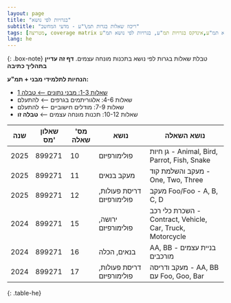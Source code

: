 ```yaml
---
layout: page 
title: "בגרויות לפי נושא"
subtitle: "ריכוז שאלות בגרות תמ\"ע - מדעי המחשב"
tags: [מטריצה, coverage matrix תמ"ע, שאלות לפי נושא תמ"ע,אינדקס בגרויות תמ"ע, בגרויות לפי נושא תמ"ע]
lang: he
---
```


{: .box-note}
טבלת שאלות בגרות לפי נושא בתכנות מונחה עצמים. **דף זה עדיין בתהליך כתיבה**

**הנחיות לתלמידי מבני + תמ"ע:**
- [שאלות 1-3: מבני נתונים ⟵ טבלה 1](/bagruyot/IndexQuestionsByTopic)
- שאלות 4-6: אלגוריתמים בגרפים ⟵ להתעלם
- שאלות 7-9: מודלים חישוביים ⟵ להתעלם  
- שאלות 10-12: תכנות מונחה עצמים ⟵ **טבלה זו**



| שנה | שאלון מס' | מס' שאלה | נושא | נושא השאלה |
|-----|----------|----------|------|------------|
| 2025 | 899271 | 10 | פולימורפיזם | גן חיות - Animal, Bird, Parrot, Fish, Snake |
| 2025 | 899271 | 11 | מעקב בנאים | מעקב והשלמת קוד - One, Two, Three |
| 2025 | 899271 | 12 | דריסת פעולות, פולימורפיזם | מעקב Foo/Foo - A, B, C, D |
| 2024 | 899271 | 15 | ירושה, פולימורפיזם | השכרת כלי רכב - Contract, Vehicle, Car, Truck, Motorcycle |
| 2024 | 899271 | 16 | בנאים, הכלה | AA, BB - בניית עצמים מורכבים |
| 2024 | 899271 | 17 | דריסת פעולות, פולימורפיזם | מעקב ודריסה - AA, BB עם Foo, Goo, Bar |
{: .table-he}